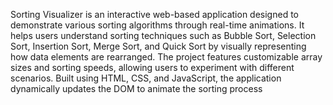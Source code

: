 Sorting Visualizer is an interactive web-based application designed to demonstrate various sorting algorithms through real-time animations. It helps users understand sorting techniques such as Bubble Sort, Selection Sort, Insertion Sort, Merge Sort, and Quick Sort by visually representing how data elements are rearranged. The project features customizable array sizes and sorting speeds, allowing users to experiment with different scenarios. Built using HTML, CSS, and JavaScript, the application dynamically updates the DOM to animate the sorting process
